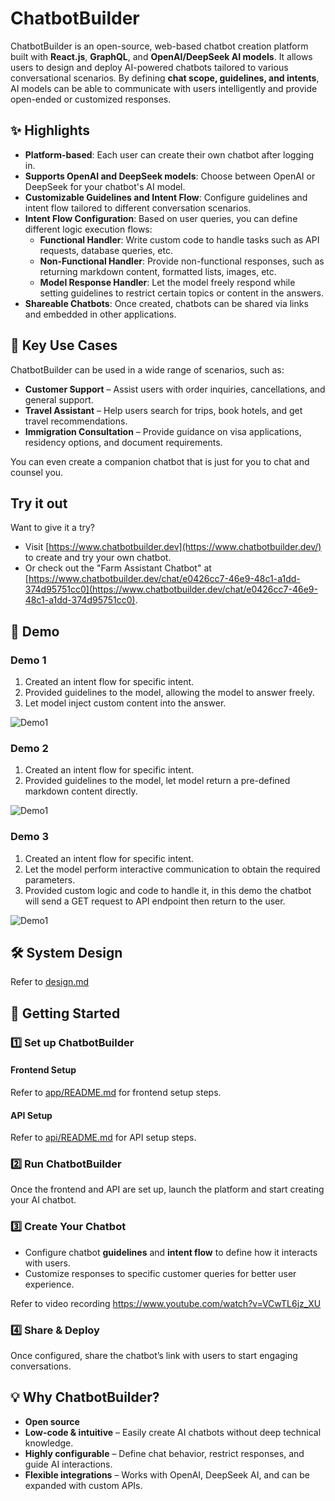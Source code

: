 # ChatbotBuilder

ChatbotBuilder is an open-source, web-based chatbot creation platform built with **React.js**, **GraphQL**, and **OpenAI/DeepSeek AI models**. It allows users to design and deploy AI-powered chatbots tailored to various conversational scenarios. By defining **chat scope, guidelines, and intents**, AI models can be able to communicate with users intelligently and provide open-ended or customized responses.

## ✨ Highlights

- **Platform-based**: Each user can create their own chatbot after logging in.
- **Supports OpenAI and DeepSeek models**: Choose between OpenAI or DeepSeek for your chatbot's AI model.
- **Customizable Guidelines and Intent Flow**: Configure guidelines and intent flow tailored to different conversation scenarios.
- **Intent Flow Configuration**: Based on user queries, you can define different logic execution flows:
  - **Functional Handler**: Write custom code to handle tasks such as API requests, database queries, etc.
  - **Non-Functional Handler**: Provide non-functional responses, such as returning markdown content, formatted lists, images, etc.
  - **Model Response Handler**: Let the model freely respond while setting guidelines to restrict certain topics or content in the answers.
- **Shareable Chatbots**: Once created, chatbots can be shared via links and embedded in other applications.

## 🌟 Key Use Cases

ChatbotBuilder can be used in a wide range of scenarios, such as:

- **Customer Support** – Assist users with order inquiries, cancellations, and general support.
- **Travel Assistant** – Help users search for trips, book hotels, and get travel recommendations.
- **Immigration Consultation** – Provide guidance on visa applications, residency options, and document requirements.

You can even create a companion chatbot that is just for you to chat and counsel you.

## Try it out

Want to give it a try?

- Visit [https://www.chatbotbuilder.dev](https://www.chatbotbuilder.dev/) to create and try your own chatbot.
- Or check out the "Farm Assistant Chatbot" at [https://www.chatbotbuilder.dev/chat/e0426cc7-46e9-48c1-a1dd-374d95751cc0](https://www.chatbotbuilder.dev/chat/e0426cc7-46e9-48c1-a1dd-374d95751cc0).

## 📸 Demo

### Demo 1

1. Created an intent flow for specific intent.
1. Provided guidelines to the model, allowing the model to answer freely. 
1. Let model inject custom content into the answer.

![Demo1](/doc/images/chatbot-demo-1.png)

### Demo 2

1. Created an intent flow for specific intent.
1. Provided guidelines to the model, let model return a pre-defined markdown content directly.

![Demo1](/doc/images/chatbot-demo-2.png)

### Demo 3

1. Created an intent flow for specific intent.
1. Let the model perform interactive communication to obtain the required parameters.
1. Provided custom logic and code to handle it, in this demo the chatbot will send a GET request to API endpoint then return to the user.

![Demo1](/doc/images/chatbot-demo-3.png)

## 🛠️ System Design

Refer to [design.md](design.md)

## 🚀 Getting Started

### 1️⃣ Set up ChatbotBuilder

#### **Frontend Setup**  
Refer to [app/README.md](app/README.md) for frontend setup steps.

#### **API Setup**  
Refer to [api/README.md](api/README.md) for API setup steps.

### 2️⃣ Run ChatbotBuilder

Once the frontend and API are set up, launch the platform and start creating your AI chatbot.

### 3️⃣ Create Your Chatbot

- Configure chatbot **guidelines** and **intent flow** to define how it interacts with users.
- Customize responses to specific customer queries for better user experience.

Refer to video recording https://www.youtube.com/watch?v=VCwTL6jz_XU

### 4️⃣ Share & Deploy

Once configured, share the chatbot’s link with users to start engaging conversations.

## 💡 Why ChatbotBuilder?

- **Open source**
- **Low-code & intuitive** – Easily create AI chatbots without deep technical knowledge.
- **Highly configurable** – Define chat behavior, restrict responses, and guide AI interactions.
- **Flexible integrations** – Works with OpenAI, DeepSeek AI, and can be expanded with custom APIs.
